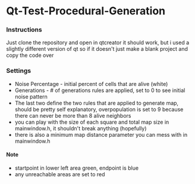 # Qt-Test-Procedural-Generation

### Instructions
Just clone the repository and open in qtcreator
it should work, but i used a slightly different version of qt so if it doesn't just make a blank project and copy the code over

### Settings
* Noise Percentage - initial percent of cells that are alive (white)
* Generations - # of generations rules are applied, set to 0 to see initial noise pattern
* The last two define the two rules that are applied to generate map, should be pretty self explanatory, overpopulation is set to 9 because there can never be more than 8 alive neighbors
* you can play with the size of each square and total map size in mainwindow.h, it shouldn't break anything (hopefully)
* there is also a minimum map distance parameter you can mess with in mainwindow.h

#### Note 
* startpoint in lower left area green, endpoint is blue 
* any unreachable areas are set to red
